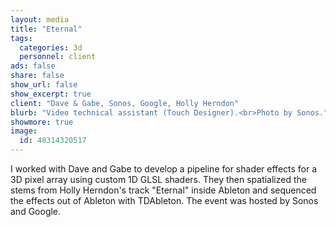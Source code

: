 ```yaml
---
layout: media
title: "Eternal"
tags:
  categories: 3d
  personnel: client
ads: false
share: false
show_url: false
show_excerpt: true
client: "Dave & Gabe, Sonos, Google, Holly Herndon"
blurb: "Video technical assistant (Touch Designer).<br>Photo by Sonos."
showmore: true
image:
  id: 48314320517
---
```


I worked with Dave and Gabe to develop a pipeline for shader effects for a 3D pixel array using custom 1D GLSL shaders. They then spatialized the stems from Holly Herndon's track "Eternal" inside Ableton and sequenced the effects out of Ableton with TDAbleton. The event was hosted by Sonos and Google.